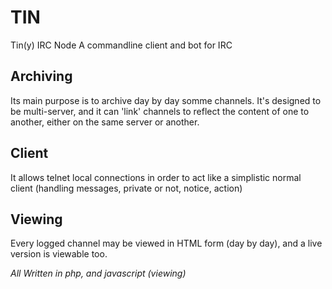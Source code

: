 # TIN
Tin(y) IRC Node
A commandline client and bot for IRC

## Archiving 
Its main purpose is to archive day by day somme channels.
It's designed to be multi-server, and it can 'link' channels to reflect the content of one to another, either on the same server or another.

## Client
It allows telnet local connections in order to act like a simplistic normal client (handling messages, private or not, notice, action)

## Viewing
Every logged channel may be viewed in HTML form (day by day), and a live version is viewable too.

*All Written in php, and javascript (viewing)*
